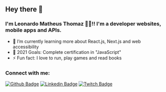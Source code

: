 ## Hey there 👋

### I'm Leonardo Matheus Thomaz 👨‍🚀!! I'm a developer websites, mobile apps and APIs.

- 🌱 I’m currently learning more about React.js, Next.js and web accessibility
- 🥅 2021 Goals: Complete certification in "JavaScript"
- ⚡ Fun fact: I love to run, play games and read books

### Connect with me:

[![Github Badge](https://img.shields.io/badge/GitHub-100000?style=for-the-badge&logo=github&logoColor=white&link=https://github.com/LMThomaz)](https://github.com/LMThomaz)
[![Linkedin Badge](https://img.shields.io/badge/LinkedIn-0077B5?style=for-the-badge&logo=linkedin&logoColor=white&link=https://www.linkedin.com/in/leonardo-thomaz/)](https://www.linkedin.com/in/leonardo-thomaz/)
[![Twitch Badge](https://img.shields.io/badge/Twitch-9146FF?style=for-the-badge&logo=twitch&logoColor=white&link=https://www.twitch.tv/llthomaz)](https://www.twitch.tv/llthomaz)

